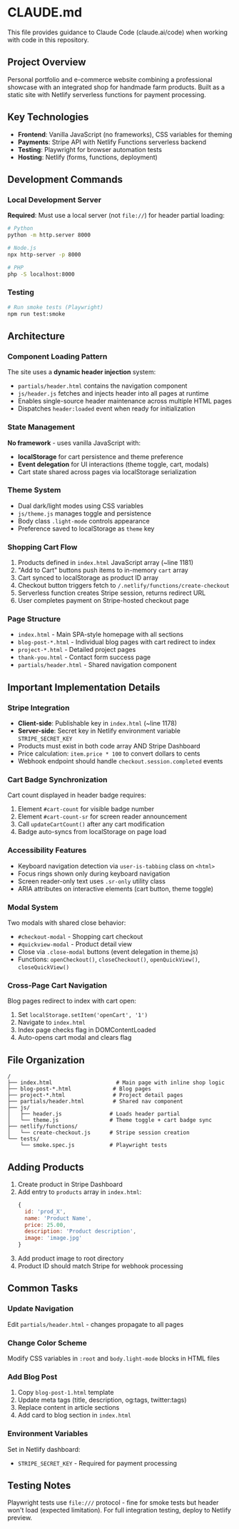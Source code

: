 # CLAUDE.md

This file provides guidance to Claude Code (claude.ai/code) when working with code in this repository.

## Project Overview

Personal portfolio and e-commerce website combining a professional showcase with an integrated shop for handmade farm products. Built as a static site with Netlify serverless functions for payment processing.

## Key Technologies

- **Frontend**: Vanilla JavaScript (no frameworks), CSS variables for theming
- **Payments**: Stripe API with Netlify Functions serverless backend
- **Testing**: Playwright for browser automation tests
- **Hosting**: Netlify (forms, functions, deployment)

## Development Commands

### Local Development Server
**Required**: Must use a local server (not `file://`) for header partial loading:
```bash
# Python
python -m http.server 8000

# Node.js
npx http-server -p 8000

# PHP
php -S localhost:8000
```

### Testing
```bash
# Run smoke tests (Playwright)
npm run test:smoke
```

## Architecture

### Component Loading Pattern
The site uses a **dynamic header injection** system:
- `partials/header.html` contains the navigation component
- `js/header.js` fetches and injects header into all pages at runtime
- Enables single-source header maintenance across multiple HTML pages
- Dispatches `header:loaded` event when ready for initialization

### State Management
**No framework** - uses vanilla JavaScript with:
- **localStorage** for cart persistence and theme preference
- **Event delegation** for UI interactions (theme toggle, cart, modals)
- Cart state shared across pages via localStorage serialization

### Theme System
- Dual dark/light modes using CSS variables
- `js/theme.js` manages toggle and persistence
- Body class `.light-mode` controls appearance
- Preference saved to localStorage as `theme` key

### Shopping Cart Flow
1. Products defined in `index.html` JavaScript array (~line 1181)
2. "Add to Cart" buttons push items to in-memory `cart` array
3. Cart synced to localStorage as product ID array
4. Checkout button triggers fetch to `/.netlify/functions/create-checkout`
5. Serverless function creates Stripe session, returns redirect URL
6. User completes payment on Stripe-hosted checkout page

### Page Structure
- `index.html` - Main SPA-style homepage with all sections
- `blog-post-*.html` - Individual blog pages with cart redirect to index
- `project-*.html` - Detailed project pages
- `thank-you.html` - Contact form success page
- `partials/header.html` - Shared navigation component

## Important Implementation Details

### Stripe Integration
- **Client-side**: Publishable key in `index.html` (~line 1178)
- **Server-side**: Secret key in Netlify environment variable `STRIPE_SECRET_KEY`
- Products must exist in both code array AND Stripe Dashboard
- Price calculation: `item.price * 100` to convert dollars to cents
- Webhook endpoint should handle `checkout.session.completed` events

### Cart Badge Synchronization
Cart count displayed in header badge requires:
1. Element `#cart-count` for visible badge number
2. Element `#cart-count-sr` for screen reader announcement
3. Call `updateCartCount()` after any cart modification
4. Badge auto-syncs from localStorage on page load

### Accessibility Features
- Keyboard navigation detection via `user-is-tabbing` class on `<html>`
- Focus rings shown only during keyboard navigation
- Screen reader-only text uses `.sr-only` utility class
- ARIA attributes on interactive elements (cart button, theme toggle)

### Modal System
Two modals with shared close behavior:
- `#checkout-modal` - Shopping cart checkout
- `#quickview-modal` - Product detail view
- Close via `.close-modal` buttons (event delegation in theme.js)
- Functions: `openCheckout()`, `closeCheckout()`, `openQuickView()`, `closeQuickView()`

### Cross-Page Cart Navigation
Blog pages redirect to index with cart open:
1. Set `localStorage.setItem('openCart', '1')`
2. Navigate to `index.html`
3. Index page checks flag in DOMContentLoaded
4. Auto-opens cart modal and clears flag

## File Organization

```
/
├── index.html                    # Main page with inline shop logic
├── blog-post-*.html             # Blog pages
├── project-*.html               # Project detail pages
├── partials/header.html         # Shared nav component
├── js/
│   ├── header.js               # Loads header partial
│   └── theme.js                # Theme toggle + cart badge sync
├── netlify/functions/
│   └── create-checkout.js      # Stripe session creation
└── tests/
    └── smoke.spec.js           # Playwright tests
```

## Adding Products

1. Create product in Stripe Dashboard
2. Add entry to `products` array in `index.html`:
   ```javascript
   {
     id: 'prod_X',
     name: 'Product Name',
     price: 25.00,
     description: 'Product description',
     image: 'image.jpg'
   }
   ```
3. Add product image to root directory
4. Product ID should match Stripe for webhook processing

## Common Tasks

### Update Navigation
Edit `partials/header.html` - changes propagate to all pages

### Change Color Scheme
Modify CSS variables in `:root` and `body.light-mode` blocks in HTML files

### Add Blog Post
1. Copy `blog-post-1.html` template
2. Update meta tags (title, description, og:tags, twitter:tags)
3. Replace content in article sections
4. Add card to blog section in `index.html`

### Environment Variables
Set in Netlify dashboard:
- `STRIPE_SECRET_KEY` - Required for payment processing

## Testing Notes

Playwright tests use `file:///` protocol - fine for smoke tests but header won't load (expected limitation). For full integration testing, deploy to Netlify preview.
